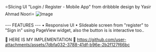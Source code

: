 ⭐Slicing UI "Login / Register - Mobile App" from dribbble design by Yasir Ahmad Noori⭐
![Image](https://github.com/user-attachments/assets/ebf1aa4b-b81b-43c3-bbc0-28bc0d9a5410)

--- FEATURES ---
• Responsive UI
• Slideable screen from "register" to "Sign in" using PageView widget, also the button is is interactive too..

🚀 HERE IS MY IMPLEMENTATION 🚀
https://github.com/user-attachments/assets/7dbfa032-3788-41df-b96e-2b2f127f66bc

